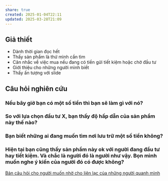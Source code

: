 ```yaml
---
share: true
created: 2025-01-04T22:11
updated: 2025-03-28T21:09
---
```

## Giả thiết
- Dành thời gian đọc hết
- Thấy sản phẩm là thứ mình cần tìm
- Cân nhắc về việc mua nếu đang có tiền gửi tiết kiệm hoặc chờ đầu tư 
- Giới thiệu cho những người mình biết
- Thấy ấn tượng với slide 

## Câu hỏi nghiên cứu
### Nếu bây giờ bạn có một số tiền thì bạn sẽ làm gì với nó?
### So với lựa chọn đầu tư X, bạn thấy độ hấp dẫn của sản phẩm này thế nào?
### Bạn biết những ai đang muốn tìm nơi lưu trữ một số tiền không?
### Hiện tại bạn cũng thấy sản phẩm này ok với người đang đầu tư hay tiết kiệm. Và chắc là người đó là người như vậy. Bọn mình muốn nghe ý kiến của người đó có được không?

[Bản câu hỏi cho người muốn nhờ cho liên lạc của những người quanh mình](../../../../../%F0%9F%93%90D%E1%BB%B1%20%C3%A1n/Ch%E1%BA%A1y%20ch%E1%BB%89%20ti%C3%AAu/L%C3%A0m%20nh%C3%A2n%20s%E1%BB%B1%20th%E1%BA%ADt/B%E1%BA%A3n%20c%C3%A2u%20h%E1%BB%8Fi%20cho%20ng%C6%B0%E1%BB%9Di%20mu%E1%BB%91n%20nh%E1%BB%9D%20cho%20li%C3%AAn%20l%E1%BA%A1c%20c%E1%BB%A7a%20nh%E1%BB%AFng%20ng%C6%B0%E1%BB%9Di%20quanh%20m%C3%ACnh.md)